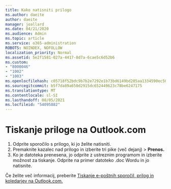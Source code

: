 ```yaml
---
title: Kako natisniti prilogo
ms.author: daeite
author: daeite
manager: joallard
ms.date: 04/21/2020
ms.audience: Admin
ms.topic: article
ms.service: o365-administration
ROBOTS: NOINDEX, NOFOLLOW
localization_priority: Normal
ms.assetid: 5e2f1581-027a-4417-8d7a-6cae5c6d52b6
ms.custom:
- "8000046"
- "1002"
- "1003"
ms.openlocfilehash: c05718f52bdc9b7b2e7292e1b73bd6149bd285aa1334590ec507f422acd56a11
ms.sourcegitcommit: b5f7da89a650d2915dc652449623c78be6247175
ms.translationtype: MT
ms.contentlocale: sl-SI
ms.lasthandoff: 08/05/2021
ms.locfileid: "54095882"
---
```

# <a name="print-an-attachment-in-outlookcom"></a>Tiskanje priloge na Outlook.com

1. Odprite sporočilo s prilogo, ki jo želite natisniti.
2. Premaknite kazalec nad prilogo in izberite tri pike (več dejanj) > **Prenos.**
3. Ko je datoteka prenesena, jo odprite z ustreznim programom in izberite možnost za tiskanje. Odprite na primer datoteko .doc Wordu in jo natisnite.

Če želite več informacij, preberite [Tiskanje e-poštnih sporočil, prilog in koledarjev na Outlook.com.](https://support.office.com/article/c835b8e5-b310-4cab-ac15-b6eb95149855?wt.mc_id=Office_Outlook_com_Alchemy)